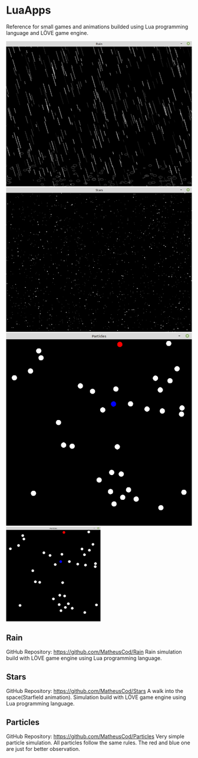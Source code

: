 # LuaApps
Reference for small games and animations builded using Lua programming language and LÖVE game engine.

![Alt text](images/rain_screenshot.png) ![Alt text](images/stars_screenshot.png) ![Alt text](images/particles_screenshot.png)
<img src="https://github.com/MatheusCod/LuaApps/blob/master/images/particles_screenshot.png" width="256" height="256">


## Rain
GitHub Repository: https://github.com/MatheusCod/Rain
Rain simulation build with LÖVE game engine using Lua programming language.

## Stars
GitHub Repository: https://github.com/MatheusCod/Stars
A walk into the space(Starfield animation).
Simulation build with LÖVE game engine using Lua programming language.

## Particles
GitHub Repository: https://github.com/MatheusCod/Particles
Very simple particle simulation.
All particles follow the same rules.
The red and blue one are just for better observation.
